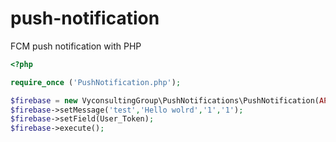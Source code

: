 # push-notification
FCM push notification with PHP
```php
<?php

require_once ('PushNotification.php');

$firebase = new VyconsultingGroup\PushNotifications\PushNotification(API_KEY);
$firebase->setMessage('test','Hello wolrd','1','1');
$firebase->setField(User_Token);
$firebase->execute();
```
